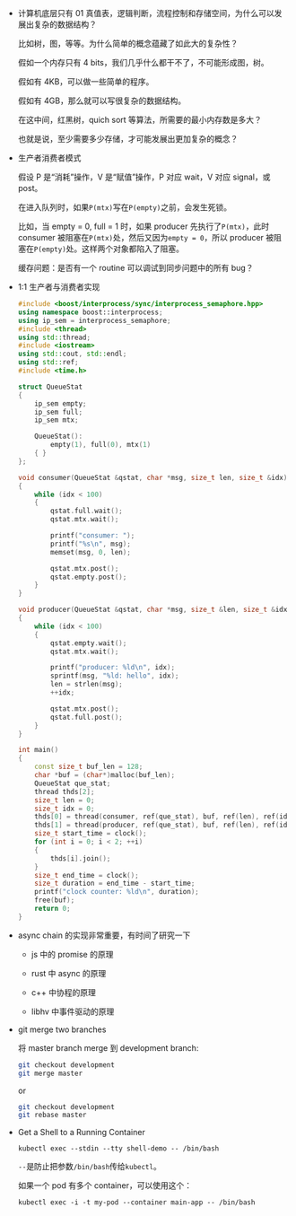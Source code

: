 * 计算机底层只有 01 真值表，逻辑判断，流程控制和存储空间，为什么可以发展出复杂的数据结构？

	比如树，图，等等。为什么简单的概念蕴藏了如此大的复杂性？

	假如一个内存只有 4 bits，我们几乎什么都干不了，不可能形成图，树。

	假如有 4KB，可以做一些简单的程序。

	假如有 4GB，那么就可以写很复杂的数据结构。

	在这中间，红黑树，quich sort 等算法，所需要的最小内存数是多大？

	也就是说，至少需要多少存储，才可能发展出更加复杂的概念？

* 生产者消费者模式

	假设 P 是“消耗”操作，V 是“赋值”操作，P 对应 wait，V 对应 signal，或 post。

	在进入队列时，如果`P(mtx)`写在`P(empty)`之前，会发生死锁。

	比如，当 empty = 0, full = 1 时，如果 producer 先执行了`P(mtx)`，此时 consumer 被阻塞在`P(mtx)`处，然后又因为`empty = 0`，所以 producer 被阻塞在`P(empty)`处。这样两个对象都陷入了阻塞。 

	缓存问题：是否有一个 routine 可以调试到同步问题中的所有 bug？

* 1:1 生产者与消费者实现

	```cpp
	#include <boost/interprocess/sync/interprocess_semaphore.hpp>
	using namespace boost::interprocess;
	using ip_sem = interprocess_semaphore;
	#include <thread>
	using std::thread;
	#include <iostream>
	using std::cout, std::endl;
	using std::ref;
	#include <time.h>

	struct QueueStat
	{
		ip_sem empty;
		ip_sem full;
		ip_sem mtx;

		QueueStat():
			empty(1), full(0), mtx(1)
		{ }
	};

	void consumer(QueueStat &qstat, char *msg, size_t len, size_t &idx)
	{
		while (idx < 100)
		{
			qstat.full.wait();
			qstat.mtx.wait();

			printf("consumer: ");
			printf("%s\n", msg);
			memset(msg, 0, len);

			qstat.mtx.post();
			qstat.empty.post();
		}
	}

	void producer(QueueStat &qstat, char *msg, size_t &len, size_t &idx)
	{
		while (idx < 100)
		{
			qstat.empty.wait();
			qstat.mtx.wait();

			printf("producer: %ld\n", idx);
			sprintf(msg, "%ld: hello", idx);
			len = strlen(msg);
			++idx;

			qstat.mtx.post();
			qstat.full.post();
		}
	}

	int main()
	{
		const size_t buf_len = 128;
		char *buf = (char*)malloc(buf_len);
		QueueStat que_stat;
		thread thds[2];
		size_t len = 0;
		size_t idx = 0;
		thds[0] = thread(consumer, ref(que_stat), buf, ref(len), ref(idx));
		thds[1] = thread(producer, ref(que_stat), buf, ref(len), ref(idx));
		size_t start_time = clock();
		for (int i = 0; i < 2; ++i)
		{
			thds[i].join();
		}
		size_t end_time = clock();
		size_t duration = end_time - start_time;
		printf("clock counter: %ld\n", duration);
		free(buf);
		return 0;
	}
	```

* async chain 的实现非常重要，有时间了研究一下

	* js 中的 promise 的原理

	* rust 中 async 的原理

	* c++ 中协程的原理

	* libhv 中事件驱动的原理

* git merge two branches

	将 master branch merge 到 development branch:

	```bash
	git checkout development
	git merge master
	```

	or

	```bash
	git checkout development
	git rebase master
	```

* Get a Shell to a Running Container

	`kubectl exec --stdin --tty shell-demo -- /bin/bash`

	`--`是防止把参数`/bin/bash`传给`kubectl`。

	如果一个 pod 有多个 container，可以使用这个：

	`kubectl exec -i -t my-pod --container main-app -- /bin/bash`